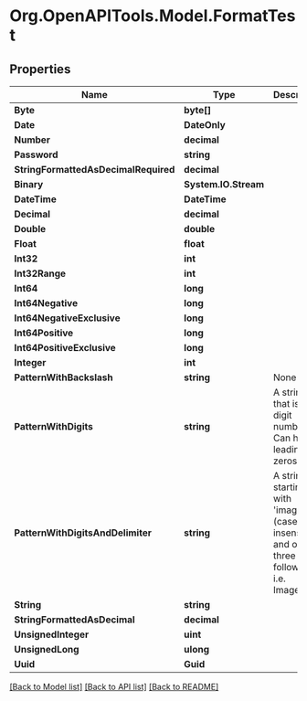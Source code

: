 # Org.OpenAPITools.Model.FormatTest

## Properties

Name | Type | Description | Notes
------------ | ------------- | ------------- | -------------
**Byte** | **byte[]** |  | 
**Date** | **DateOnly** |  | 
**Number** | **decimal** |  | 
**Password** | **string** |  | 
**StringFormattedAsDecimalRequired** | **decimal** |  | 
**Binary** | **System.IO.Stream** |  | [optional] 
**DateTime** | **DateTime** |  | [optional] 
**Decimal** | **decimal** |  | [optional] 
**Double** | **double** |  | [optional] 
**Float** | **float** |  | [optional] 
**Int32** | **int** |  | [optional] 
**Int32Range** | **int** |  | [optional] 
**Int64** | **long** |  | [optional] 
**Int64Negative** | **long** |  | [optional] 
**Int64NegativeExclusive** | **long** |  | [optional] 
**Int64Positive** | **long** |  | [optional] 
**Int64PositiveExclusive** | **long** |  | [optional] 
**Integer** | **int** |  | [optional] 
**PatternWithBackslash** | **string** | None | [optional] 
**PatternWithDigits** | **string** | A string that is a 10 digit number. Can have leading zeros. | [optional] 
**PatternWithDigitsAndDelimiter** | **string** | A string starting with &#39;image_&#39; (case insensitive) and one to three digits following i.e. Image_01. | [optional] 
**String** | **string** |  | [optional] 
**StringFormattedAsDecimal** | **decimal** |  | [optional] 
**UnsignedInteger** | **uint** |  | [optional] 
**UnsignedLong** | **ulong** |  | [optional] 
**Uuid** | **Guid** |  | [optional] 

[[Back to Model list]](../../README.md#documentation-for-models) [[Back to API list]](../../README.md#documentation-for-api-endpoints) [[Back to README]](../../README.md)

